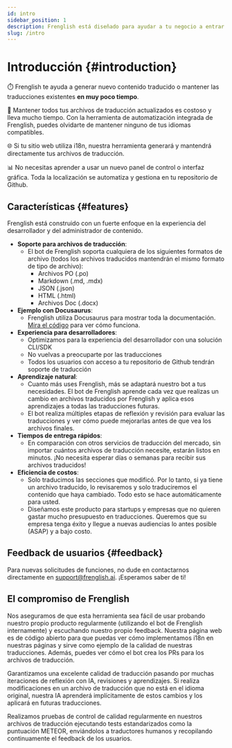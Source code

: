 ```yaml
---
id: intro
sidebar_position: 1
description: Frenglish está diseñado para ayudar a tu negocio a entrar rápidamente en nuevos mercados con traducciones automatizadas.
slug: /intro
---
```


# Introducción \{#introduction}
⏱️ Frenglish te ayuda a generar nuevo contenido traducido o mantener las traducciones existentes **en muy poco tiempo**.

💸 Mantener todos tus archivos de traducción actualizados es costoso y lleva mucho tiempo. Con la herramienta de automatización integrada de Frenglish, puedes olvidarte de mantener ninguno de tus idiomas compatibles.

🌐 Si tu sitio web utiliza i18n, nuestra herramienta generará y mantendrá directamente tus archivos de traducción.

📊 No necesitas aprender a usar un nuevo panel de control o interfaz gráfica. Toda la localización se automatiza y gestiona en tu repositorio de Github.

## Características \{#features}
Frenglish está construido con un fuerte enfoque en la experiencia del desarrollador y del administrador de contenido.
- **Soporte para archivos de traducción**:
  - El bot de Frenglish soporta cualquiera de los siguientes formatos de archivo (todos los archivos traducidos mantendrán el mismo formato de tipo de archivo):
    - Archivos PO (.po)
    - Markdown (.md, .mdx)
    - JSON (.json)
    - HTML (.html)
    - Archivos Doc (.docx)
- **Ejemplo con Docusaurus**:
  - Frenglish utiliza Docusaurus para mostrar toda la documentación. [Mira el código](https://github.com/Frenglish/frenglish-docs) para ver cómo funciona.
- **Experiencia para desarrolladores**:
  - Optimizamos para la experiencia del desarrollador con una solución CLI/SDK
  - No vuelvas a preocuparte por las traducciones
  - Todos los usuarios con acceso a tu repositorio de Github tendrán soporte de traducción
- **Aprendizaje natural**:
  - Cuanto más uses Frenglish, más se adaptará nuestro bot a tus necesidades. El bot de Frenglish aprende cada vez que realizas un cambio en archivos traducidos por Frenglish y aplica esos aprendizajes a todas las traducciones futuras.
  - El bot realiza múltiples etapas de reflexión y revisión para evaluar las traducciones y ver cómo puede mejorarlas antes de que vea los archivos finales.
- **Tiempos de entrega rápidos**:
  - En comparación con otros servicios de traducción del mercado, sin importar cuántos archivos de traducción necesite, estarán listos en minutos. ¡No necesita esperar días o semanas para recibir sus archivos traducidos!
- **Eficiencia de costos**:
  - Solo traducimos las secciones que modificó. Por lo tanto, si ya tiene un archivo traducido, lo revisaremos y solo traduciremos el contenido que haya cambiado. Todo esto se hace automáticamente para usted.
  - Diseñamos este producto para startups y empresas que no quieren gastar mucho presupuesto en traducciones. Queremos que su empresa tenga éxito y llegue a nuevas audiencias lo antes posible (ASAP) y a bajo costo.

## Feedback de usuarios \{#feedback}
Para nuevas solicitudes de funciones, no dude en contactarnos directamente en [support@frenglish.ai](mailto:support@frenglish.ai). ¡Esperamos saber de ti!

## El compromiso de Frenglish
Nos aseguramos de que esta herramienta sea fácil de usar probando nuestro propio producto regularmente (utilizando el bot de Frenglish internamente) y escuchando nuestro propio feedback. Nuestra página web es de código abierto para que puedas ver cómo implementamos i18n en nuestras páginas y sirve como ejemplo de la calidad de nuestras traducciones. Además, puedes ver cómo el bot crea los PRs para los archivos de traducción.

Garantizamos una excelente calidad de traducción pasando por muchas iteraciones de reflexión con IA, revisiones y aprendizajes. Si realiza modificaciones en un archivo de traducción que no está en el idioma original, nuestra IA aprenderá implícitamente de estos cambios y los aplicará en futuras traducciones.

Realizamos pruebas de control de calidad regularmente en nuestros archivos de traducción ejecutando tests estandarizados como la puntuación METEOR, enviándolos a traductores humanos y recopilando continuamente el feedback de los usuarios.